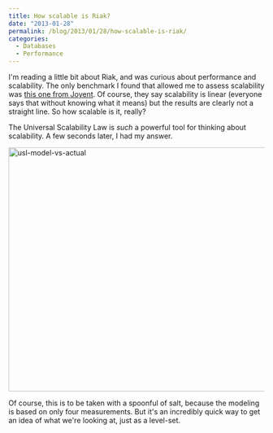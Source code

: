 ```yaml
---
title: How scalable is Riak?
date: "2013-01-28"
permalink: /blog/2013/01/28/how-scalable-is-riak/
categories:
  - Databases
  - Performance
---
```

I'm reading a little bit about Riak, and was curious about performance and scalability. The only benchmark I found that allowed me to assess scalability was [this one from Joyent][1]. Of course, they say scalability is linear (everyone says that without knowing what it means) but the results are clearly not a straight line. So how scalable is it, really?

The Universal Scalability Law is *such* a powerful tool for thinking about scalability. A few seconds later, I had my answer.

<img src="http://www.xaprb.com/blog/wp-content/uploads/2013/01/usl-model-vs-actual1.png" alt="usl-model-vs-actual" width="640" height="480" class="aligncenter size-full wp-image-3032" />

Of course, this is to be taken with a spoonful of salt, because the modeling is based on only four measurements. But it's an incredibly quick way to get an idea of what we're looking at, just as a level-set.

 [1]: http://joyent.com/blog/riak-smartmachine-benchmark-the-technical-details/
